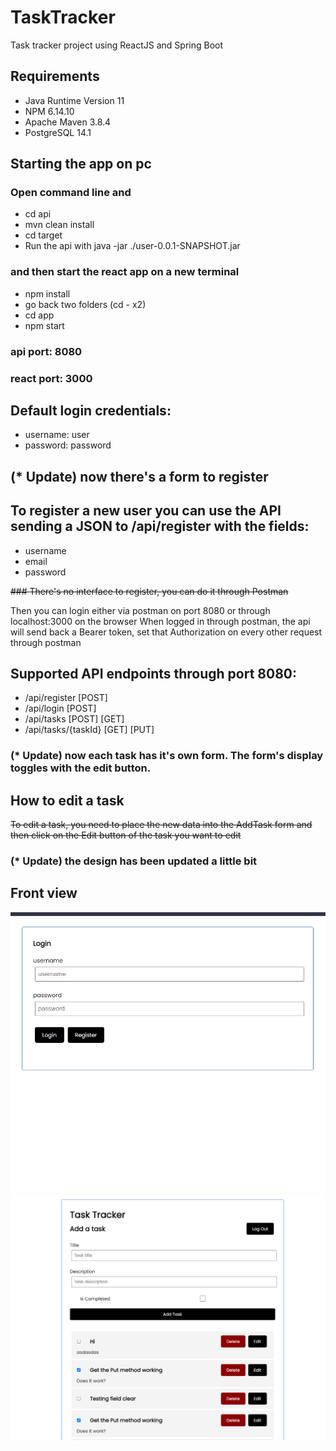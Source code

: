# TaskTracker
Task tracker project using ReactJS and Spring Boot

## Requirements
- Java Runtime Version 11
- NPM 6.14.10
- Apache Maven 3.8.4
- PostgreSQL 14.1

## Starting the app on pc
### Open command line and 
- cd api
- mvn clean install
- cd target
- Run the api with java -jar ./user-0.0.1-SNAPSHOT.jar
### and then start the react app on a new terminal
- npm install
- go back two folders (cd - x2)
- cd app
- npm start

### api port: 8080
### react port: 3000

## Default login credentials:
- username: user
- password: password



## (* Update) now there's a form to register
## To register a new user you can use the API sending a JSON to /api/register with the fields:
- username
- email
- password

<s>### ~~There's no interface to register, you can do it through Postman~~</s>

Then you can login either via postman on port 8080 or through localhost:3000 on the browser
When logged in through postman, the api will send back a Bearer token, set that Authorization on every other request through postman

## Supported API endpoints through port 8080:
- /api/register [POST]
- /api/login [POST]
- /api/tasks [POST] [GET]
- /api/tasks/{taskId}  [GET] [PUT]



### (* Update) now each task has it's own form. The form's display toggles with the edit button.
## How to edit a task
<s>~~To edit a task, you need to place the new data into the AddTask form and then click on the Edit button of the task you want to edit~~</s>

### (* Update) the design has been updated a little bit
## Front view
![img](https://github.com/mnfalcon/TaskTracker/blob/master/login.png?raw=true)
![im2](https://github.com/mnfalcon/TaskTracker/blob/master/home.png?raw=true)

